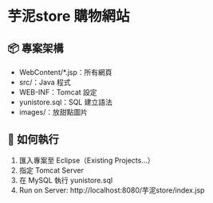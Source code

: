 # 芋泥store 購物網站

## 📦 專案架構
- WebContent/*.jsp：所有網頁
- src/：Java 程式
- WEB-INF：Tomcat 設定
- yunistore.sql：SQL 建立語法
- images/：放甜點圖片

## 🚀 如何執行
1. 匯入專案至 Eclipse（Existing Projects…）
2. 指定 Tomcat Server
3. 在 MySQL 執行 yunistore.sql
4. Run on Server: http://localhost:8080/芋泥store/index.jsp
